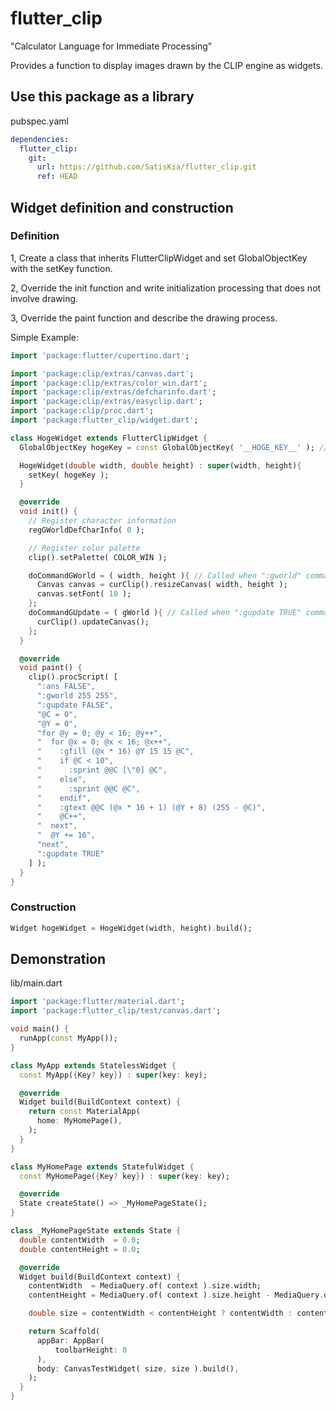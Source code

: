 # flutter_clip

"Calculator Language for Immediate Processing"

Provides a function to display images drawn by the CLIP engine as widgets.

## Use this package as a library

pubspec.yaml
```yml
dependencies:
  flutter_clip:
    git:
      url: https://github.com/SatisKia/flutter_clip.git
      ref: HEAD
```

## Widget definition and construction

### Definition

1, Create a class that inherits FlutterClipWidget and set GlobalObjectKey with the setKey function.

2, Override the init function and write initialization processing that does not involve drawing.

3, Override the paint function and describe the drawing process.

Simple Example:
```dart
import 'package:flutter/cupertino.dart';

import 'package:clip/extras/canvas.dart';
import 'package:clip/extras/color_win.dart';
import 'package:clip/extras/defcharinfo.dart';
import 'package:clip/extras/easyclip.dart';
import 'package:clip/proc.dart';
import 'package:flutter_clip/widget.dart';

class HogeWidget extends FlutterClipWidget {
  GlobalObjectKey hogeKey = const GlobalObjectKey( '__HOGE_KEY__' ); // Pass unique value

  HogeWidget(double width, double height) : super(width, height){
    setKey( hogeKey );
  }

  @override
  void init() {
    // Register character information
    regGWorldDefCharInfo( 0 );

    // Register color palette
    clip().setPalette( COLOR_WIN );

    doCommandGWorld = ( width, height ){ // Called when ":gworld" command is executed
      Canvas canvas = curClip().resizeCanvas( width, height );
      canvas.setFont( 10 );
    };
    doCommandGUpdate = ( gWorld ){ // Called when ":gupdate TRUE" command is executed
      curClip().updateCanvas();
    };
  }

  @override
  void paint() {
    clip().procScript( [
      ":ans FALSE",
      ":gworld 255 255",
      ":gupdate FALSE",
      "@C = 0",
      "@Y = 0",
      "for @y = 0; @y < 16; @y++",
      "  for @x = 0; @x < 16; @x++",
      "    :gfill (@x * 16) @Y 15 15 @C",
      "    if @C < 10",
      "      :sprint @@C [\"0] @C",
      "    else",
      "      :sprint @@C @C",
      "    endif",
      "    :gtext @@C (@x * 16 + 1) (@Y + 8) (255 - @C)",
      "    @C++",
      "  next",
      "  @Y += 16",
      "next",
      ":gupdate TRUE"
    ] );
  }
}
```

### Construction

```dart
Widget hogeWidget = HogeWidget(width, height).build();
```

## Demonstration

lib/main.dart
```dart
import 'package:flutter/material.dart';
import 'package:flutter_clip/test/canvas.dart';

void main() {
  runApp(const MyApp());
}

class MyApp extends StatelessWidget {
  const MyApp({Key? key}) : super(key: key);

  @override
  Widget build(BuildContext context) {
    return const MaterialApp(
      home: MyHomePage(),
    );
  }
}

class MyHomePage extends StatefulWidget {
  const MyHomePage({Key? key}) : super(key: key);

  @override
  State createState() => _MyHomePageState();
}

class _MyHomePageState extends State {
  double contentWidth  = 0.0;
  double contentHeight = 0.0;

  @override
  Widget build(BuildContext context) {
    contentWidth  = MediaQuery.of( context ).size.width;
    contentHeight = MediaQuery.of( context ).size.height - MediaQuery.of( context ).padding.top - MediaQuery.of( context ).padding.bottom;

    double size = contentWidth < contentHeight ? contentWidth : contentHeight;

    return Scaffold(
      appBar: AppBar(
          toolbarHeight: 0
      ),
      body: CanvasTestWidget( size, size ).build(),
    );
  }
}
```
